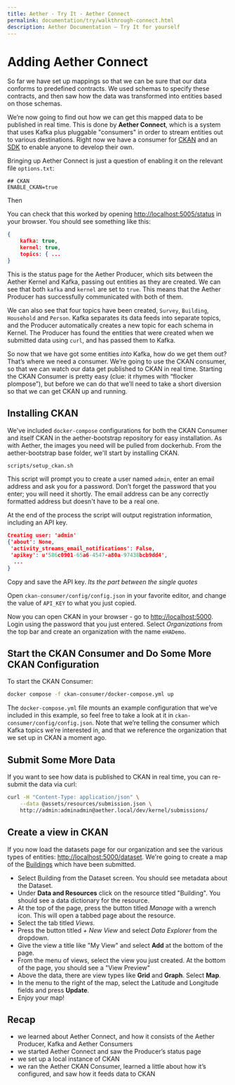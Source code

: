 ```yaml
---
title: Aether - Try It - Aether Connect
permalink: documentation/try/walkthrough-connect.html
description: Aether Documentation – Try It for yourself
---
```


# Adding Aether Connect

So far we have set up mappings so that we can be sure that our data conforms to predefined contracts. We used schemas to specify these contracts, and then saw how the data was transformed into entities based on those schemas.

We’re now going to find out how we can get this mapped data to be published in real time. This is done by **Aether Connect**, which is a system that uses Kafka plus pluggable "consumers" in order to stream entities out to various destinations. Right now we have a consumer for [CKAN](https://github.com/eHealthAfrica/aether-ckan-consumer) and an [SDK](https://github.com/eHealthAfrica/aether-consumer-sdk) to enable anyone to develop their own.

Bringing up Aether Connect is just a question of enabling it on the relevant file `options.txt`:

```text
## CKAN
ENABLE_CKAN=true
```

Then

You can check that this worked by opening <http://localhost:5005/status> in your browser. You should see something like this:

```json
{
    kafka: true,
    kernel: true,
    topics: { ...
}
```

This is the status page for the Aether Producer, which sits between the Aether Kernel and Kafka, passing out entities as they are created. We can see that both `kafka` and `kernel` are set to `true`. This means that the Aether Producer has successfully communicated with both of them.

We can also see that four topics have been created, `Survey`, `Building`, `Household` and `Person`. Kafka separates its data feeds into separate topics, and the Producer automatically creates a new topic for each schema in Kernel. The Producer has found the entities that were created when we submitted data using `curl`, and has passed them to Kafka.

So now that we have got some entities _into_ Kafka, how do we get them out? That’s where we need a consumer. We’re going to use the CKAN consumer, so that we can watch our data get published to CKAN in real time. Starting the CKAN Consumer is pretty easy (clue: it rhymes with “flocker plompose”), but before we can do that we’ll need to take a short diversion so that we can get CKAN up and running.

## Installing CKAN

We've included `docker-compose` configurations for both the CKAN Consumer and itself CKAN in the aether-bootstrap repository for easy installation. As with Aether, the images you need will be pulled from dockerhub. From the aether-bootstrap base folder, we'll start by installing CKAN.

```bash
scripts/setup_ckan.sh
```

This script will prompt you to create a user named `admin`, enter an email address and ask you for a password. Don’t forget the password that you enter; you will need it shortly. The email address can be any correctly formatted address but doesn't have to be a real one.

At the end of the process the script will output registration information, including an API key.

```json
Creating user: 'admin'
{'about': None,
 'activity_streams_email_notifications': False,
 'apikey': u'586c0901-65a6-4547-a80a-97438bcb9dd4',
  ...
}
```

Copy and save the API key. _Its the part between the single quotes_

Open `ckan-consumer/config/config.json` in your favorite editor, and change the value of `API_KEY` to what you just copied.

Now you can open CKAN in your browser - go to <http://localhost:5000>. Login using the password that you just entered. Select _Organizations_ from the top bar and create an organization with the name `eHADemo`.

## Start the CKAN Consumer and Do Some More CKAN Configuration

To start the CKAN Consumer:

```bash
docker compose -f ckan-consumer/docker-compose.yml up
```

The `docker-compose.yml` file mounts an example configuration that we’ve included in this example, so feel free to take a look at it in `ckan-consumer/config/config.json`. Note that we’re telling the consumer which Kafka topics we’re interested in, and that we reference the organization that we set up in CKAN a moment ago.

## Submit Some More Data

If you want to see how data is published to CKAN in real time, you can re-submit the data via curl:

```bash
curl -H "Content-Type: application/json" \
    --data @assets/resources/submission.json \
    http://admin:adminadmin@aether.local/dev/kernel/submissions/
```

## Create a view in CKAN

If you now load the datasets page for our organization and see the various types of entities: <http://localhost:5000/dataset>. We're going to create a map of the [Buildings](http://localhost:5000/dataset/building) which have been submitted.

- Select Building from the Dataset screen. You should see metadata about the Dataset.
- Under **Data and Resources** click on the resource titled "Building". You should see a data dictionary for the resource.
- At the top of the page, press the button titled _Manage_ with a wrench icon. This will open a tabbed page about the resource.
- Select the tab titled _Views_.
- Press the button titled _+ New View_ and select _Data Explorer_ from the dropdown.
- Give the view a title like "My View" and select **Add** at the bottom of the page.
- From the menu of views, select the view you just created. At the bottom of the page, you should see a "View Preview"
- Above the data, there are view types like **Grid** and **Graph**. Select **Map**.
- In the menu to the right of the map, select the Latitude and Longitude fields and press **Update**.
- Enjoy your map!

## Recap

- we learned about Aether Connect, and how it consists of the Aether Producer, Kafka and Aether Consumers
- we started Aether Connect and saw the Producer’s status page
- we set up a local instance of CKAN
- we ran the Aether CKAN Consumer, learned a little about how it’s configured, and saw how it feeds data to CKAN
